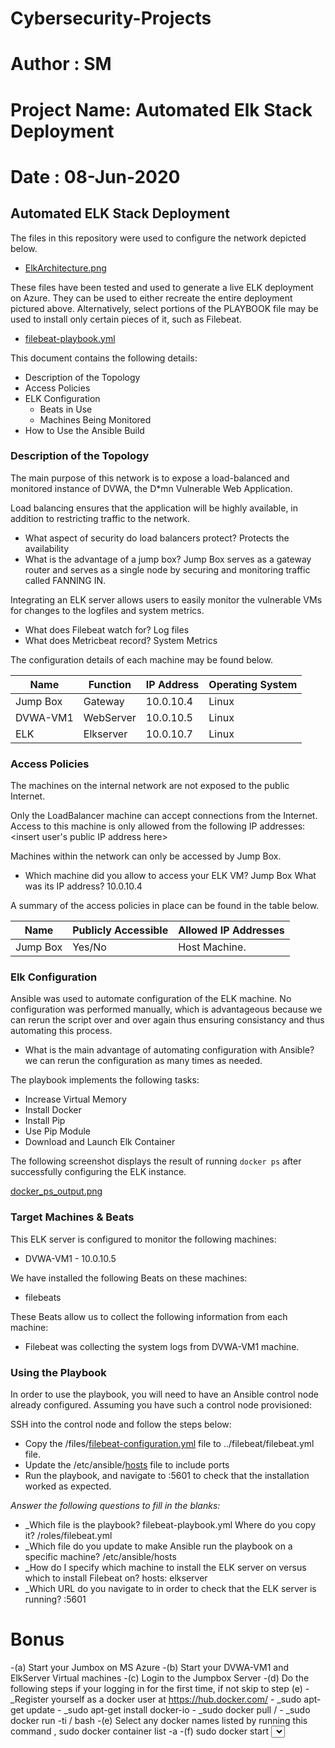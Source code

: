# Cybersecurity-Projects
# Author : SM
# Project Name:  Automated Elk Stack Deployment
# Date : 08-Jun-2020
## Automated ELK Stack Deployment

The files in this repository were used to configure the network depicted below.

  - [ElkArchitecture.png](Diagrams/ElkArchitecture.png)

These files have been tested and used to generate a live ELK deployment on Azure. They can be used to either recreate the entire deployment pictured above. Alternatively, select portions of the PLAYBOOK file may be used to install only certain pieces of it, such as Filebeat.

  - [filebeat-playbook.yml](Ansible/filebeat-playbook.yml)

This document contains the following details:
- Description of the Topology
- Access Policies
- ELK Configuration
  - Beats in Use
  - Machines Being Monitored
- How to Use the Ansible Build


### Description of the Topology

The main purpose of this network is to expose a load-balanced and monitored instance of DVWA, the D*mn Vulnerable Web Application.

Load balancing ensures that the application will be highly available, in addition to restricting traffic to the network.
- What aspect of security do load balancers protect? Protects the availability
- What is the advantage of a jump box? Jump Box serves as a gateway router and serves as a single node by securing and monitoring traffic   called FANNING IN. 

Integrating an ELK server allows users to easily monitor the vulnerable VMs for changes to the logfiles and system metrics.
- What does Filebeat watch for? Log files 
- What does Metricbeat record? System Metrics

The configuration details of each machine may be found below.

| Name     | Function | IP Address | Operating System |
|----------|----------|------------|------------------|
| Jump Box | Gateway  | 10.0.10.4  | Linux            |
| DVWA-VM1 | WebServer| 10.0.10.5  | Linux            |
| ELK      | Elkserver| 10.0.10.7  | Linux            |

### Access Policies

The machines on the internal network are not exposed to the public Internet. 

Only the LoadBalancer machine can accept connections from the Internet. Access to this machine is only allowed from the following IP addresses:
<insert user's public IP address here>


Machines within the network can only be accessed by Jump Box.
- Which machine did you allow to access your ELK VM? Jump Box
  What was its IP address? 10.0.10.4

A summary of the access policies in place can be found in the table below.

| Name     | Publicly Accessible | Allowed IP Addresses |
|----------|---------------------|----------------------|
| Jump Box | Yes/No              | Host Machine.        |

### Elk Configuration

Ansible was used to automate configuration of the ELK machine. No configuration was performed manually, which is advantageous because
we can rerun the script over and over again thus ensuring consistancy and thus automating this process.
- What is the main advantage of automating configuration with Ansible? we can rerun the configuration as many times as needed.

The playbook implements the following tasks:
- Increase Virtual Memory
- Install Docker
- Install Pip
- Use Pip Module
- Download and Launch Elk Container

The following screenshot displays the result of running `docker ps` after successfully configuring the ELK instance.

[docker_ps_output.png](Ansible/docker_ps_output.png)

### Target Machines & Beats
This ELK server is configured to monitor the following machines:
- DVWA-VM1 - 10.0.10.5

We have installed the following Beats on these machines:
- filebeats

These Beats allow us to collect the following information from each machine:
- Filebeat was collecting the system logs from DVWA-VM1 machine.

### Using the Playbook
In order to use the playbook, you will need to have an Ansible control node already configured. Assuming you have such a control node provisioned: 

SSH into the control node and follow the steps below:
- Copy the /files/[filebeat-configuration.yml](Ansible/filebeat-configuration.yml) file to ../filebeat/filebeat.yml file.
- Update the /etc/ansible/[hosts](Ansible/hosts) file to include ports
- Run the playbook, and navigate to <ElkserverIP>:5601 to check that the installation worked as expected.

_Answer the following questions to fill in the blanks:_
- _Which file is the playbook? filebeat-playbook.yml Where do you copy it? /roles/filebeat.yml
- _Which file do you update to make Ansible run the playbook on a specific machine? /etc/ansible/hosts
- _How do I specify which machine to install the ELK server on versus which to install Filebeat on? hosts: elkserver
- _Which URL do you navigate to in order to check that the ELK server is running? <ElkserverIP>:5601
  
Bonus
=====

-(a) Start your Jumbox on MS Azure
-(b) Start your DVWA-VM1 and ElkServer Virtual machines
-(c) Login to the Jumpbox Server 
-(d) Do the following steps if your logging in for the first time, if not skip to step (e)
    - _Register yourself as a docker user at https://hub.docker.com/
    - _sudo apt-get update
    - _sudo apt-get install docker-io
    - _sudo docker pull <docker registered username>/<password>
    - _sudo docker run -ti <docker registered username>/ <password> bash
-(e) Select any docker names listed by running this command , sudo docker container list -a 
-(f) sudo docker start <select one docker container name from the list above>
-(g) sudo docker attach <selected docker name selected above>
-(h) Clone the repository from github if you running this playbook for the first time. If not skip step (h) and goto step(i)
    - _to get the latest version of the playbook.
    - _git clone https://github.com/smadapusi/Cybersecurity-Projects.git
    - _git pull
-(i) To Download the latest version of playbook in git from the Ansible folder 
     - _Run this command from your local ansible folder , git pull filebeat-playbook.yml
-(j) To Update the playbook , you can either use text editors like "vi" or "nano". 
    - _For example $vi filebeat-playbook.xml
-(k) To Run the playbook from inside the ansible container , use ansible-playbook <plabybook filename> like this $ansible-playbook filebeat-playbook.xml
